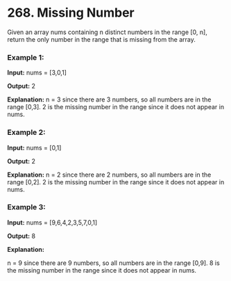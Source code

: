 # 268. Missing Number

Given an array nums containing n distinct numbers in the range [0, n], return the only number in the range that is missing from the array.

### Example 1:

**Input:** nums = [3,0,1]

**Output:** 2

**Explanation:**
n = 3 since there are 3 numbers, so all numbers are in the range [0,3]. 2 is the missing number in the range since it does not appear in nums.

### Example 2:

**Input:** nums = [0,1]

**Output:** 2

**Explanation:**
n = 2 since there are 2 numbers, so all numbers are in the range [0,2]. 2 is the missing number in the range since it does not appear in nums.

### Example 3:

**Input:** nums = [9,6,4,2,3,5,7,0,1]

**Output:** 8

**Explanation:**

n = 9 since there are 9 numbers, so all numbers are in the range [0,9]. 8 is the missing number in the range since it does not appear in nums.